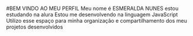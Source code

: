 #BEM VINDO AO MEU PERFIL
Meu nome é ESMERALDA NUNES
estou estudando na alura
Estou me desenvolvendo na linguagem JavaScript
Utilizo esse espaço para minha organização e compartilhamento dos meu projetos desenvolvidos
